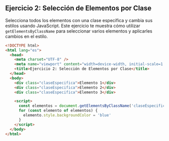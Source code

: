 ## Ejercicio 2: Selección de Elementos por Clase

Selecciona todos los elementos con una clase específica y cambia sus estilos usando JavaScript. Este ejercicio te muestra cómo utilizar `getElementsByClassName` para seleccionar varios elementos y aplicarles cambios en el estilo.

```html
<!DOCTYPE html>
<html lang="es">
  <head>
    <meta charset="UTF-8" />
    <meta name="viewport" content="width=device-width, initial-scale=1.0" />
    <title>Ejercicio 2: Selección de Elementos por Clase</title>
  </head>
  <body>
    <div class="claseEspecifica">Elemento 1</div>
    <div class="claseEspecifica">Elemento 2</div>
    <div class="claseEspecifica">Elemento 3</div>

    <script>
      const elementos = document.getElementsByClassName('claseEspecifica')
      for (const elemento of elementos) {
        elemento.style.backgroundColor = 'blue'
      }
    </script>
  </body>
</html>
```
